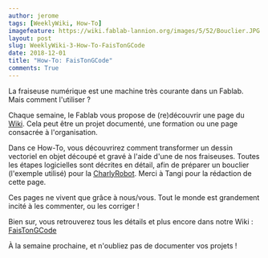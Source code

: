 ```yaml
---
author: jerome
tags: [WeeklyWiki, How-To]
imagefeature: https://wiki.fablab-lannion.org/images/5/52/Bouclier.JPG
layout: post
slug: WeeklyWiki-3-How-To-FaisTonGCode
date: 2018-12-01
title: "How-To: FaisTonGCode"
comments: True
---
```


La fraiseuse numérique est une machine très courante dans un Fablab. Mais comment l'utiliser ?

Chaque semaine, le Fablab vous propose de (re)découvrir une page du [Wiki](https://wiki.fablab-lannion.org). Cela peut être un projet documenté, une formation ou une page consacrée à l'organisation.

Dans ce How-To, vous découvrirez comment transformer un dessin vectoriel en objet découpé et gravé à l'aide d'une de nos fraiseuses.
Toutes les étapes logicielles sont décrites en détail, afin de préparer un bouclier (l'exemple utilisé) pour la [CharlyRobot](https://wiki.fablab-lannion.org/index.php?title=CharlyRobot).
Merci à Tangi pour la rédaction de cette page.


Ces pages ne vivent que grâce à nous/vous. Tout le monde est grandement incité à les commenter, ou les corriger !

Bien sur, vous retrouverez tous les détails et plus encore dans notre Wiki : [FaisTonGCode](https://wiki.fablab-lannion.org/index.php?title=FaisTonGCode)

À la semaine prochaine, et n'oubliez pas de documenter vos projets !

